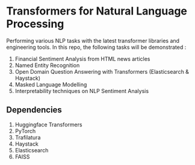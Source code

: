 # Transformers for Natural Language Processing
Performing various NLP tasks with the latest transformer libraries and engineering tools. In this repo, the following tasks will be demonstrated :
1. Financial Sentiment Analysis from HTML news articles 
2. Named Entity Recognition
3. Open Domain Question Answering with Transformers (Elasticsearch & Haystack)
4. Masked Language Modelling 
5. Interpretability techniques on NLP Sentiment Analysis

## Dependencies 
1. Huggingface Transformers
2. PyTorch
3. Trafilatura
4. Haystack
5. Elasticsearch 
6. FAISS
